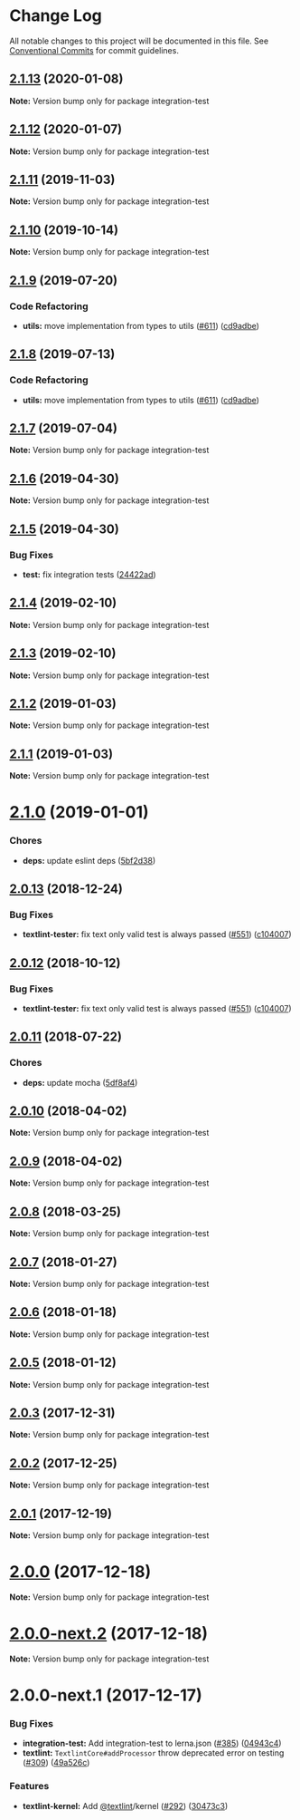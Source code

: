 # Change Log

All notable changes to this project will be documented in this file.
See [Conventional Commits](https://conventionalcommits.org) for commit guidelines.

<a name="2.1.13"></a>
## [2.1.13](https://github.com/textlint/textlint/compare/integration-test@2.1.12...integration-test@2.1.13) (2020-01-08)

**Note:** Version bump only for package integration-test





<a name="2.1.12"></a>
## [2.1.12](https://github.com/textlint/textlint/compare/integration-test@2.1.10...integration-test@2.1.12) (2020-01-07)

**Note:** Version bump only for package integration-test





<a name="2.1.11"></a>
## [2.1.11](https://github.com/textlint/textlint/compare/integration-test@2.1.10...integration-test@2.1.11) (2019-11-03)

**Note:** Version bump only for package integration-test





<a name="2.1.10"></a>
## [2.1.10](https://github.com/textlint/textlint/compare/integration-test@2.1.9...integration-test@2.1.10) (2019-10-14)

**Note:** Version bump only for package integration-test





<a name="2.1.9"></a>
## [2.1.9](https://github.com/textlint/textlint/compare/integration-test@2.1.6...integration-test@2.1.9) (2019-07-20)


### Code Refactoring

* **utils:** move implementation from types to utils ([#611](https://github.com/textlint/textlint/issues/611)) ([cd9adbe](https://github.com/textlint/textlint/commit/cd9adbe))





<a name="2.1.8"></a>
## [2.1.8](https://github.com/textlint/textlint/compare/integration-test@2.1.6...integration-test@2.1.8) (2019-07-13)


### Code Refactoring

* **utils:** move implementation from types to utils ([#611](https://github.com/textlint/textlint/issues/611)) ([cd9adbe](https://github.com/textlint/textlint/commit/cd9adbe))





<a name="2.1.7"></a>
## [2.1.7](https://github.com/textlint/textlint/compare/integration-test@2.1.6...integration-test@2.1.7) (2019-07-04)

**Note:** Version bump only for package integration-test





<a name="2.1.6"></a>
## [2.1.6](https://github.com/textlint/textlint/compare/integration-test@2.1.5...integration-test@2.1.6) (2019-04-30)

**Note:** Version bump only for package integration-test





<a name="2.1.5"></a>
## [2.1.5](https://github.com/textlint/textlint/compare/integration-test@2.1.4...integration-test@2.1.5) (2019-04-30)


### Bug Fixes

* **test:** fix integration tests ([24422ad](https://github.com/textlint/textlint/commit/24422ad))





<a name="2.1.4"></a>
## [2.1.4](https://github.com/textlint/textlint/compare/integration-test@2.1.3...integration-test@2.1.4) (2019-02-10)

**Note:** Version bump only for package integration-test





<a name="2.1.3"></a>
## [2.1.3](https://github.com/textlint/textlint/compare/integration-test@2.1.2...integration-test@2.1.3) (2019-02-10)

**Note:** Version bump only for package integration-test





<a name="2.1.2"></a>
## [2.1.2](https://github.com/textlint/textlint/compare/integration-test@2.1.1...integration-test@2.1.2) (2019-01-03)

**Note:** Version bump only for package integration-test





<a name="2.1.1"></a>
## [2.1.1](https://github.com/textlint/textlint/compare/integration-test@2.1.0...integration-test@2.1.1) (2019-01-03)

**Note:** Version bump only for package integration-test





<a name="2.1.0"></a>
# [2.1.0](https://github.com/textlint/textlint/compare/integration-test@2.0.13...integration-test@2.1.0) (2019-01-01)


### Chores

* **deps:** update eslint deps ([5bf2d38](https://github.com/textlint/textlint/commit/5bf2d38))




<a name="2.0.13"></a>
## [2.0.13](https://github.com/textlint/textlint/compare/integration-test@2.0.11...integration-test@2.0.13) (2018-12-24)


### Bug Fixes

* **textlint-tester:** fix text only valid test is always passed ([#551](https://github.com/textlint/textlint/issues/551)) ([c104007](https://github.com/textlint/textlint/commit/c104007))




<a name="2.0.12"></a>
## [2.0.12](https://github.com/textlint/textlint/compare/integration-test@2.0.11...integration-test@2.0.12) (2018-10-12)


### Bug Fixes

* **textlint-tester:** fix text only valid test is always passed ([#551](https://github.com/textlint/textlint/issues/551)) ([c104007](https://github.com/textlint/textlint/commit/c104007))




<a name="2.0.11"></a>
## [2.0.11](https://github.com/textlint/textlint/compare/integration-test@2.0.10...integration-test@2.0.11) (2018-07-22)


### Chores

* **deps:** update mocha ([5df8af4](https://github.com/textlint/textlint/commit/5df8af4))




<a name="2.0.10"></a>
## [2.0.10](https://github.com/textlint/textlint/compare/integration-test@2.0.9...integration-test@2.0.10) (2018-04-02)




**Note:** Version bump only for package integration-test

<a name="2.0.9"></a>
## [2.0.9](https://github.com/textlint/textlint/compare/integration-test@2.0.8...integration-test@2.0.9) (2018-04-02)




**Note:** Version bump only for package integration-test

<a name="2.0.8"></a>
## [2.0.8](https://github.com/textlint/textlint/compare/integration-test@2.0.7...integration-test@2.0.8) (2018-03-25)




**Note:** Version bump only for package integration-test

<a name="2.0.7"></a>
## [2.0.7](https://github.com/textlint/textlint/compare/integration-test@2.0.6...integration-test@2.0.7) (2018-01-27)




**Note:** Version bump only for package integration-test

<a name="2.0.6"></a>
## [2.0.6](https://github.com/textlint/textlint/compare/integration-test@2.0.5...integration-test@2.0.6) (2018-01-18)




**Note:** Version bump only for package integration-test

<a name="2.0.5"></a>
## [2.0.5](https://github.com/textlint/textlint/compare/integration-test@2.0.4...integration-test@2.0.5) (2018-01-12)




**Note:** Version bump only for package integration-test

<a name="2.0.3"></a>
## [2.0.3](https://github.com/textlint/textlint/compare/integration-test@2.0.2...integration-test@2.0.3) (2017-12-31)




**Note:** Version bump only for package integration-test

<a name="2.0.2"></a>
## [2.0.2](https://github.com/textlint/textlint/compare/integration-test@2.0.1...integration-test@2.0.2) (2017-12-25)




**Note:** Version bump only for package integration-test

<a name="2.0.1"></a>
## [2.0.1](https://github.com/textlint/textlint/compare/integration-test@2.0.0...integration-test@2.0.1) (2017-12-19)




**Note:** Version bump only for package integration-test

<a name="2.0.0"></a>
# [2.0.0](https://github.com/textlint/textlint/compare/integration-test@2.0.0-next.2...integration-test@2.0.0) (2017-12-18)




**Note:** Version bump only for package integration-test

<a name="2.0.0-next.2"></a>
# [2.0.0-next.2](https://github.com/textlint/textlint/compare/integration-test@2.0.0-next.1...integration-test@2.0.0-next.2) (2017-12-18)




**Note:** Version bump only for package integration-test

<a name="2.0.0-next.1"></a>
# 2.0.0-next.1 (2017-12-17)


### Bug Fixes

* **integration-test:** Add integration-test to lerna.json ([#385](https://github.com/textlint/textlint/issues/385)) ([04943c4](https://github.com/textlint/textlint/commit/04943c4))
* **textlint:** `TextlintCore#addProcessor` throw deprecated error on testing ([#309](https://github.com/textlint/textlint/issues/309)) ([49a526c](https://github.com/textlint/textlint/commit/49a526c))


### Features

* **textlint-kernel:** Add [@textlint](https://github.com/textlint)/kernel ([#292](https://github.com/textlint/textlint/issues/292)) ([30473c3](https://github.com/textlint/textlint/commit/30473c3))
